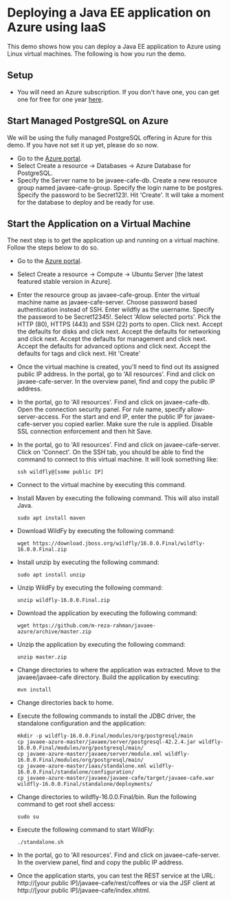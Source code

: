 # Deploying a Java EE application on Azure using IaaS
This demo shows how you can deploy a Java EE application to Azure using Linux virtual machines. The following is how you run the demo.

## Setup
* You will need an Azure subscription. If you don't have one, you can get one for free for one year [here](https://azure.microsoft.com/en-us/free).

## Start Managed PostgreSQL on Azure
We will be using the fully managed PostgreSQL offering in Azure for this demo. If you have not set it up yet, please do so now. 

* Go to the [Azure portal](http://portal.azure.com).
* Select Create a resource -> Databases -> Azure Database for PostgreSQL.
* Specify the Server name to be javaee-cafe-db. Create a new resource group named javaee-cafe-group. Specify the login name to be postgres. Specify the password to be Secret123!. Hit 'Create'. It will take a moment for the database to deploy and be ready for use. 

## Start the Application on a Virtual Machine
The next step is to get the application up and running on a virtual machine. Follow the steps below to do so.

* Go to the [Azure portal](http://portal.azure.com).
* Select Create a resource -> Compute -> Ubuntu Server [the latest featured stable version in Azure].
* Enter the resource group as javaee-cafe-group. Enter the virtual machine name as javaee-cafe-server. Choose password based authentication instead of SSH. Enter wildfly as the username. Specify the password to be Secret12345!. Select 'Allow selected ports'. Pick the HTTP (80), HTTPS (443) and SSH (22) ports to open. Click next. Accept the defaults for disks and click next. Accept the defaults for networking and click next. Accept the defaults for management and click next. Accept the defaults for advanced options and click next. Accept the defaults for tags and click next. Hit 'Create'
* Once the virtual machine is created, you'll need to find out its assigned public IP address. In the portal, go to 'All resources'. Find and click on javaee-cafe-server. In the overview panel, find and copy the public IP address.
* In the portal, go to 'All resources'. Find and click on javaee-cafe-db. Open the connection security panel. For rule name, specify allow-server-access. For the start and end IP, enter the public IP for javaee-cafe-server you copied earlier. Make sure the rule is applied. Disable SSL connection enforcement and then hit Save.
* In the portal, go to 'All resources'. Find and click on javaee-cafe-server. Click on 'Connect'. On the SSH tab, you should be able to find the command to connect to this virtual machine. It will look something like:

	```
	ssh wildfly@[some public IP]
	```
* Connect to the virtual machine by executing this command.
* Install Maven by executing the following command. This will also install Java.

	```
	sudo apt install maven
	```
* Download WildFy by executing the following command:

	```
	wget https://download.jboss.org/wildfly/16.0.0.Final/wildfly-16.0.0.Final.zip
	```
* Install unzip by executing the following command:

	```
	sudo apt install unzip
	```	
* Unzip WildFy by executing the following command:

	```
	unzip wildfly-16.0.0.Final.zip
	```
* Download the application by executing the following command:

	```
	wget https://github.com/m-reza-rahman/javaee-azure/archive/master.zip
	```
* Unzip the application by executing the following command:

	```
	unzip master.zip
	```
*  Change directories to where the application was extracted. Move to the javaee/javaee-cafe directory. Build the application by executing:

	```
	mvn install
	```
* Change directories back to home.
* Execute the following commands to install the JDBC driver, the standalone configuration and the application:
	```
	mkdir -p wildfly-16.0.0.Final/modules/org/postgresql/main
	cp javaee-azure-master/javaee/server/postgresql-42.2.4.jar wildfly-16.0.0.Final/modules/org/postgresql/main/
	cp javaee-azure-master/javaee/server/module.xml wildfly-16.0.0.Final/modules/org/postgresql/main/
	cp javaee-azure-master/iaas/standalone.xml wildfly-16.0.0.Final/standalone/configuration/
	cp javaee-azure-master/javaee/javaee-cafe/target/javaee-cafe.war wildfly-16.0.0.Final/standalone/deployments/
	```
* Change directories to wildfly-16.0.0.Final/bin. Run the following command to get root shell access:

	```
	sudo su
	```
* Execute the following command to start WildFly:
	```
	./standalone.sh
	```
* In the portal, go to 'All resources'. Find and click on javaee-cafe-server. In the overview panel, find and copy the public IP address.
* Once the application starts, you can test the REST service at the URL: http://[your public IP]/javaee-cafe/rest/coffees or via the JSF client at http://[your public IP]/javaee-cafe/index.xhtml.

